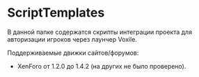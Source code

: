 ScriptTemplates
===============
В данной папке содержатся скрипты интеграции проекта для авторизации игроков через лаунчер Voxile.

Поддерживаемые движки сайтов/форумов:
* XenForo от 1.2.0 до 1.4.2 (на других не было проверено).
